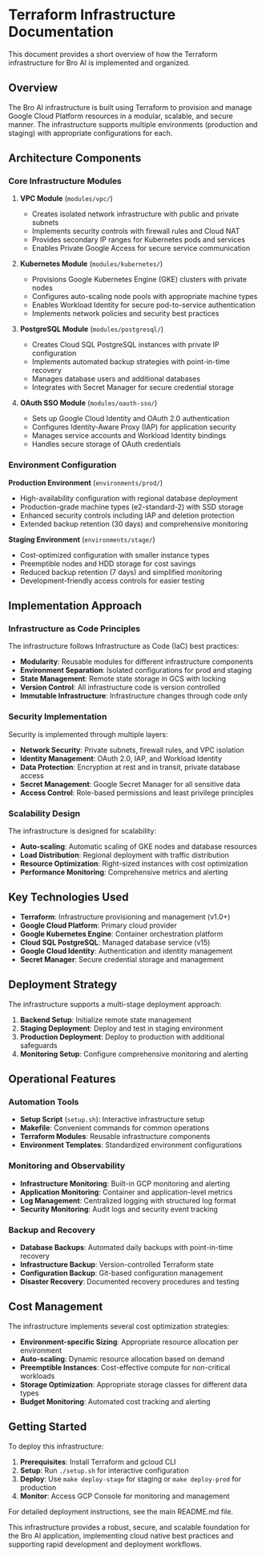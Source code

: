 # Terraform Infrastructure Documentation

This document provides a short overview of how the Terraform infrastructure for Bro AI is implemented and organized.

## Overview

The Bro AI infrastructure is built using Terraform to provision and manage Google Cloud Platform resources in a modular, scalable, and secure manner. The infrastructure supports multiple environments (production and staging) with appropriate configurations for each.

## Architecture Components

### Core Infrastructure Modules

1. **VPC Module** (`modules/vpc/`)
   - Creates isolated network infrastructure with public and private subnets
   - Implements security controls with firewall rules and Cloud NAT
   - Provides secondary IP ranges for Kubernetes pods and services
   - Enables Private Google Access for secure service communication

2. **Kubernetes Module** (`modules/kubernetes/`)
   - Provisions Google Kubernetes Engine (GKE) clusters with private nodes
   - Configures auto-scaling node pools with appropriate machine types
   - Enables Workload Identity for secure pod-to-service authentication
   - Implements network policies and security best practices

3. **PostgreSQL Module** (`modules/postgresql/`)
   - Creates Cloud SQL PostgreSQL instances with private IP configuration
   - Implements automated backup strategies with point-in-time recovery
   - Manages database users and additional databases
   - Integrates with Secret Manager for secure credential storage

4. **OAuth SSO Module** (`modules/oauth-sso/`)
   - Sets up Google Cloud Identity and OAuth 2.0 authentication
   - Configures Identity-Aware Proxy (IAP) for application security
   - Manages service accounts and Workload Identity bindings
   - Handles secure storage of OAuth credentials

### Environment Configuration

**Production Environment** (`environments/prod/`)
- High-availability configuration with regional database deployment
- Production-grade machine types (e2-standard-2) with SSD storage
- Enhanced security controls including IAP and deletion protection
- Extended backup retention (30 days) and comprehensive monitoring

**Staging Environment** (`environments/stage/`)
- Cost-optimized configuration with smaller instance types
- Preemptible nodes and HDD storage for cost savings
- Reduced backup retention (7 days) and simplified monitoring
- Development-friendly access controls for easier testing

## Implementation Approach

### Infrastructure as Code Principles

The infrastructure follows Infrastructure as Code (IaC) best practices:

- **Modularity**: Reusable modules for different infrastructure components
- **Environment Separation**: Isolated configurations for prod and staging
- **State Management**: Remote state storage in GCS with locking
- **Version Control**: All infrastructure code is version controlled
- **Immutable Infrastructure**: Infrastructure changes through code only

### Security Implementation

Security is implemented through multiple layers:

- **Network Security**: Private subnets, firewall rules, and VPC isolation
- **Identity Management**: OAuth 2.0, IAP, and Workload Identity
- **Data Protection**: Encryption at rest and in transit, private database access
- **Secret Management**: Google Secret Manager for all sensitive data
- **Access Control**: Role-based permissions and least privilege principles

### Scalability Design

The infrastructure is designed for scalability:

- **Auto-scaling**: Automatic scaling of GKE nodes and database resources
- **Load Distribution**: Regional deployment with traffic distribution
- **Resource Optimization**: Right-sized instances with cost optimization
- **Performance Monitoring**: Comprehensive metrics and alerting

## Key Technologies Used

- **Terraform**: Infrastructure provisioning and management (v1.0+)
- **Google Cloud Platform**: Primary cloud provider
- **Google Kubernetes Engine**: Container orchestration platform
- **Cloud SQL PostgreSQL**: Managed database service (v15)
- **Google Cloud Identity**: Authentication and identity management
- **Secret Manager**: Secure credential storage and management

## Deployment Strategy

The infrastructure supports a multi-stage deployment approach:

1. **Backend Setup**: Initialize remote state management
2. **Staging Deployment**: Deploy and test in staging environment
3. **Production Deployment**: Deploy to production with additional safeguards
4. **Monitoring Setup**: Configure comprehensive monitoring and alerting

## Operational Features

### Automation Tools

- **Setup Script** (`setup.sh`): Interactive infrastructure setup
- **Makefile**: Convenient commands for common operations
- **Terraform Modules**: Reusable infrastructure components
- **Environment Templates**: Standardized environment configurations

### Monitoring and Observability

- **Infrastructure Monitoring**: Built-in GCP monitoring and alerting
- **Application Monitoring**: Container and application-level metrics
- **Log Management**: Centralized logging with structured log format
- **Security Monitoring**: Audit logs and security event tracking

### Backup and Recovery

- **Database Backups**: Automated daily backups with point-in-time recovery
- **Infrastructure Backup**: Version-controlled Terraform state
- **Configuration Backup**: Git-based configuration management
- **Disaster Recovery**: Documented recovery procedures and testing

## Cost Management

The infrastructure implements several cost optimization strategies:

- **Environment-specific Sizing**: Appropriate resource allocation per environment
- **Auto-scaling**: Dynamic resource allocation based on demand
- **Preemptible Instances**: Cost-effective compute for non-critical workloads
- **Storage Optimization**: Appropriate storage classes for different data types
- **Budget Monitoring**: Automated cost tracking and alerting

## Getting Started

To deploy this infrastructure:

1. **Prerequisites**: Install Terraform and gcloud CLI
2. **Setup**: Run `./setup.sh` for interactive configuration
3. **Deploy**: Use `make deploy-stage` for staging or `make deploy-prod` for production
4. **Monitor**: Access GCP Console for monitoring and management

For detailed deployment instructions, see the main README.md file.

This infrastructure provides a robust, secure, and scalable foundation for the Bro AI application, implementing cloud native best practices and supporting rapid development and deployment workflows. 